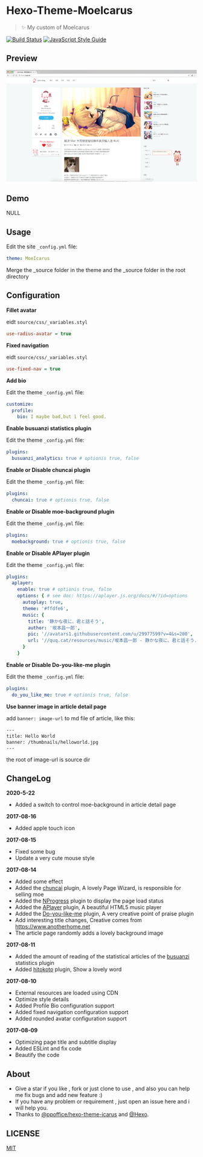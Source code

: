 # Hexo-Theme-MoeIcarus

> ✨ My custom of MoeIcarus

[![Build Status](https://travis-ci.org/MoeFE/Hexo-Theme-MoeIcarus.svg?branch=master)](https://travis-ci.org/MoeFE/Hexo-Theme-MoeIcarus)
[![JavaScript Style Guide](https://img.shields.io/badge/code_style-standard-brightgreen.svg)](https://standardjs.com)

## Preview

![preview](https://raw.githubusercontent.com/Melonl/Hexo-Theme-MoeIcarus/master/preview.png)

## Demo

NULL

## Usage

Edit the site `_config.yml` file:

```yaml
theme: MoeIcarus
```

Merge the _source folder in the theme and the _source folder in the root directory

## Configuration

**Fillet avatar**

eidt `source/css/_variables.styl`

```ini
use-radius-avatar = true
```

**Fixed navigation**

eidt `source/css/_variables.styl`

```ini
use-fixed-nav = true
```

**Add bio**

Edit the theme `_config.yml` file:

```yaml
customize:
  profile:
    bio: I maybe bad,but i feel good.
```

**Enable busuanzi statistics plugin**

Edit the theme `_config.yml` file:

``` yaml
plugins:
  busuanzi_analytics: true # optionis true, false
```

**Enable or Disable chuncai plugin**

Edit the theme `_config.yml` file:

``` yaml
plugins:
  chuncai: true # optionis true, false
```

**Enable or Disable moe-background plugin**

Edit the theme `_config.yml` file:

``` yaml
plugins:
  moebackground: true # optionis true, false
```

**Enable or Disable APlayer plugin**

Edit the theme `_config.yml` file:

``` yaml
plugins:
  aplayer:
    enable: true # optionis true, false
    options: { # see doc: https://aplayer.js.org/docs/#/?id=options
      autoplay: true,
      theme: '#ffdfe6',
      music: {
        title: '静かな夜に、君と話そう',
        author: '坂本昌一郎',
        pic: '//avatars1.githubusercontent.com/u/29977599?v=4&s=200',
        url: '//quq.cat/resources/music/坂本昌一郎 - 静かな夜に、君と話そう.mp3'
      }
    }
```

**Enable or Disable Do-you-like-me plugin**

Edit the theme `_config.yml` file:

``` yaml
plugins:
  do_you_like_me: true # optionis true, false
```

**Use banner image in article detail page**

add `banner: image-url` to md file of article, like this:
```
---
title: Hello World
banner: /thumbnails/helloworld.jpg
---
```
the root of image-url is source dir


## ChangeLog

**2020-5-22**
* Added a switch to control moe-background in article detail page

**2017-08-16**
* Added apple touch icon

**2017-08-15**
* Fixed some bug
* Update a very cute mouse style

**2017-08-14**
* Added some effect
* Added the [chuncai](https://github.com/shalldie/chuncai) plugin, A lovely Page Wizard, is responsible for selling moe
* Added the [NProgress](https://github.com/rstacruz/nprogress) plugin to display the page load status
* Added the [APlayer](https://github.com/MoePlayer/APlayer) plugin, A beautiful HTML5 music player
* Added the [Do-you-like-me](https://github.com/DIYgod/Do-you-like-me) plugin, A very creative point of praise plugin
* Add interesting title changes, Creative comes from https://www.anotherhome.net
* The article page randomly adds a lovely background image

**2017-08-11**
* Added the amount of reading of the statistical articles of the [busuanzi](http://busuanzi.ibruce.info/) statistics plugin
* Added [hitokoto](http://hitokoto.cn/) plugin, Show a lovely word

**2017-08-10**
* External resources are loaded using CDN
* Optimize style details
* Added Profile Bio configuration support
* Added fixed navigation configuration support
* Added rounded avatar configuration support

**2017-08-09**
* Optimizing page title and subtitle display
* Added ESLint and fix code
* Beautify the code

## About

- Give a star if you like , fork or just clone to use , and also you can help me fix bugs and add new feature :)
- If you have any problem or requirement , just open an issue here and i will help you.
- Thanks to [@ppoffice](https://github.com/ppoffice)[/hexo-theme-icarus](https://github.com/ppoffice/hexo-theme-icarus) and [@Hexo](https://hexo.io).

## LICENSE

[MIT](https://github.com/Melonl/Hexo-Theme-MoeIcarus/blob/master/LICENSE)

